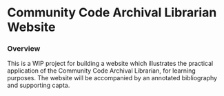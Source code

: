 # Community Code Archival Librarian Website 

### Overview 

This is a WIP project for building a website which illustrates the practical application of the Community Code Archival Librarian, for learning purposes. The website will be accompanied by an annotated bibliography and supporting capta. 
